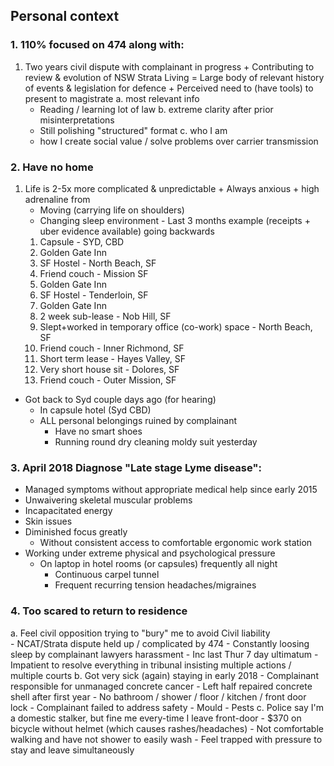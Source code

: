 ## Personal context

### 1. 110% focused on 474 along with: 
  1. Two years civil dispute with complainant in progress 
    + Contributing to review & evolution of NSW Strata Living
  = Large body of relevant history of events & legislation for defence
    + Perceived need to (have tools) to present to magistrate
      a. most relevant info
        - Reading / learning lot of law
      b. extreme clarity after prior misinterpretations 
        - Still polishing "structured" format
      c. who I am 
        - how I create social value / solve problems over carrier transmission

### 2. Have no home
  1. Life is 2-5x more complicated & unpredictable
    + Always anxious + high adrenaline from
      - Moving (carrying life on shoulders)
      - Changing sleep environment
    - Last 3 months example (receipts + uber evidence available) going backwards
      1. Capsule - SYD, CBD
      2. Golden Gate Inn
      3. SF Hostel - North Beach, SF
      4. Friend couch - Mission SF
      5. Golden Gate Inn
      6. SF Hostel - Tenderloin, SF
      7. Golden Gate Inn      
      8. 2 week sub-lease - Nob Hill, SF
      9. Slept+worked in temporary office (co-work) space - North Beach, SF
      10. Friend couch - Inner Richmond, SF
      11. Short term lease - Hayes Valley, SF
      12. Very short house sit - Dolores, SF 
      13. Friend couch - Outer Mission, SF
  - Got back to Syd couple days ago (for hearing)
    - In capsule hotel (Syd CBD)
    - ALL personal belongings ruined by complainant
      - Have no smart shoes
      - Running round dry cleaning moldy suit yesterday

### 3. April 2018 Diagnose "Late stage Lyme disease":

  - Managed symptoms without appropriate medical help since early 2015
  - Unwaivering skeletal muscular problems
  - Incapacitated energy 
  - Skin issues
  - Diminished focus greatly 
    - Without consistent access to comfortable ergonomic work station
  - Working under extreme physical and psychological pressure 
    - On laptop in hotel rooms (or capsules) frequently all night
      - Continuous carpel tunnel
      - Frequent recurring tension headaches/migraines

### 4. Too scared to return to residence

  a. Feel civil opposition trying to "bury" me to avoid Civil liability  
    - NCAT/Strata dispute held up / complicated by 474
    - Constantly loosing sleep by complainant lawyers harassment
      - Inc last Thur 7 day ultimatum
      - Impatient to resolve everything in tribunal insisting multiple actions / multiple courts
  b. Got very sick (again) staying in early 2018
    - Complainant responsible for unmanaged concrete cancer 
    - Left half repaired concrete shell after first year
      - No bathroom / shower / floor / kitchen / front door lock
    - Complainant failed to address safety
      - Mould
      - Pests
  c. Police say I'm a domestic stalker, but fine me every-time I leave front-door
    - $370 on bicycle without helmet (which causes rashes/headaches)
    - Not comfortable walking and have not shower to easily wash
    - Feel trapped with pressure to stay and leave simultaneously

